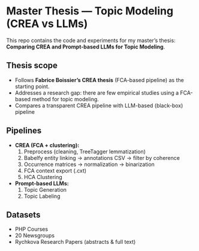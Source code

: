 # Master Thesis — Topic Modeling (CREA vs LLMs)
This repo contains the code and experiments for my master’s thesis:
**Comparing CREA and Prompt-based LLMs for Topic Modeling**.

## Thesis scope
- Follows **Fabrice Boissier’s CREA thesis** (FCA-based pipeline) as the starting point.
- Addresses a research gap: there are few empirical studies using a FCA-based method for topic modeling.
- Compares a transparent CREA pipeline with LLM-based (black-box) pipeline

## Pipelines
- **CREA (FCA + clustering):**
  1) Preprocess (cleaning, TreeTagger lemmatization)
  2) Babelfy entity linking → annotations CSV → filter by coherence
  3) Occurrence matrices → normalization → binarization
  4) FCA context export (.cxt)
  5) HCA Clustering
- **Prompt-based LLMs:**
  1) Topic Generation
  2) Topic Labeling

## Datasets
- PHP Courses
- 20 Newsgroups
- Rychkova Research Papers (abstracts & full text)
